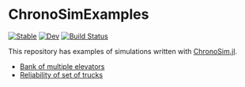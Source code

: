 # ChronoSimExamples

[![Stable](https://img.shields.io/badge/docs-stable-blue.svg)](https://adolgert.github.io/ChronoSimExamples.jl/stable/)
[![Dev](https://img.shields.io/badge/docs-dev-blue.svg)](https://adolgert.github.io/ChronoSimExamples.jl/dev/)
[![Build Status](https://github.com/adolgert/ChronoSimExamples.jl/actions/workflows/CI.yml/badge.svg?branch=main)](https://github.com/adolgert/ChronoSimExamples.jl/actions/workflows/CI.yml?query=branch%3Amain)

This repository has examples of simulations written with [ChronoSim.jl](https://github.com/adolgert/ChronoSim.jl).

 * [Bank of multiple elevators](src/elevator/elevator.jl)
 * [Reliability of set of trucks](src/reliability/reliability.jl)
